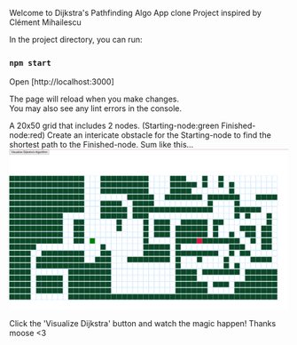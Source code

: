 Welcome to Dijkstra's Pathfinding Algo App clone
Project inspired by Clément Mihailescu

In the project directory, you can run:

### `npm start`

Open [http://localhost:3000]

The page will reload when you make changes.\
You may also see any lint errors in the console.

A 20x50 grid that includes 2 nodes. (Starting-node:green Finished-node:red)
Create an intericate obstacle for the Starting-node to find the shortest path to the Finished-node. Sum like this...
![Alt text](<Screenshot 2023-10-20 174524.png>)

Click the 'Visualize Dijkstra' button and watch the magic happen!
Thanks moose <3